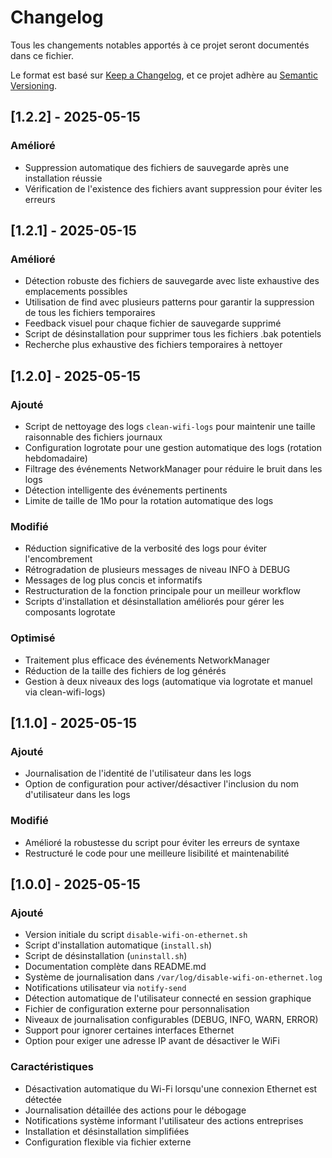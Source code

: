 # Changelog

Tous les changements notables apportés à ce projet seront documentés dans ce fichier.

Le format est basé sur [Keep a Changelog](https://keepachangelog.com/fr/1.0.0/),
et ce projet adhère au [Semantic Versioning](https://semver.org/spec/v2.0.0.html).

## [1.2.2] - 2025-05-15

### Amélioré
- Suppression automatique des fichiers de sauvegarde après une installation réussie
- Vérification de l'existence des fichiers avant suppression pour éviter les erreurs

## [1.2.1] - 2025-05-15

### Amélioré
- Détection robuste des fichiers de sauvegarde avec liste exhaustive des emplacements possibles
- Utilisation de find avec plusieurs patterns pour garantir la suppression de tous les fichiers temporaires
- Feedback visuel pour chaque fichier de sauvegarde supprimé
- Script de désinstallation pour supprimer tous les fichiers .bak potentiels
- Recherche plus exhaustive des fichiers temporaires à nettoyer

## [1.2.0] - 2025-05-15

### Ajouté
- Script de nettoyage des logs `clean-wifi-logs` pour maintenir une taille raisonnable des fichiers journaux
- Configuration logrotate pour une gestion automatique des logs (rotation hebdomadaire)
- Filtrage des événements NetworkManager pour réduire le bruit dans les logs
- Détection intelligente des événements pertinents
- Limite de taille de 1Mo pour la rotation automatique des logs

### Modifié
- Réduction significative de la verbosité des logs pour éviter l'encombrement
- Rétrogradation de plusieurs messages de niveau INFO à DEBUG
- Messages de log plus concis et informatifs
- Restructuration de la fonction principale pour un meilleur workflow
- Scripts d'installation et désinstallation améliorés pour gérer les composants logrotate

### Optimisé
- Traitement plus efficace des événements NetworkManager
- Réduction de la taille des fichiers de log générés
- Gestion à deux niveaux des logs (automatique via logrotate et manuel via clean-wifi-logs)

## [1.1.0] - 2025-05-15

### Ajouté
- Journalisation de l'identité de l'utilisateur dans les logs
- Option de configuration pour activer/désactiver l'inclusion du nom d'utilisateur dans les logs

### Modifié
- Amélioré la robustesse du script pour éviter les erreurs de syntaxe
- Restructuré le code pour une meilleure lisibilité et maintenabilité

## [1.0.0] - 2025-05-15

### Ajouté
- Version initiale du script `disable-wifi-on-ethernet.sh`
- Script d'installation automatique (`install.sh`)
- Script de désinstallation (`uninstall.sh`)
- Documentation complète dans README.md
- Système de journalisation dans `/var/log/disable-wifi-on-ethernet.log`
- Notifications utilisateur via `notify-send`
- Détection automatique de l'utilisateur connecté en session graphique
- Fichier de configuration externe pour personnalisation
- Niveaux de journalisation configurables (DEBUG, INFO, WARN, ERROR)
- Support pour ignorer certaines interfaces Ethernet
- Option pour exiger une adresse IP avant de désactiver le WiFi

### Caractéristiques
- Désactivation automatique du Wi-Fi lorsqu'une connexion Ethernet est détectée
- Journalisation détaillée des actions pour le débogage
- Notifications système informant l'utilisateur des actions entreprises
- Installation et désinstallation simplifiées
- Configuration flexible via fichier externe